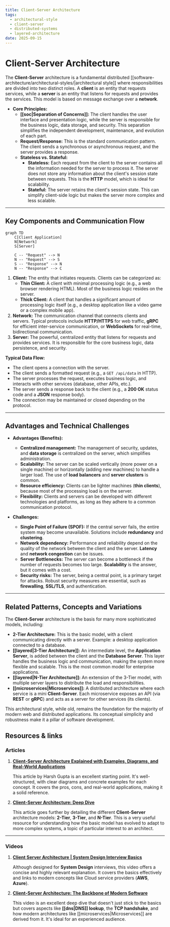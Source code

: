 ```yaml
---
title: Client-Server Architecture
tags:
  - architectural-style
  - client-server
  - distributed-systems
  - layered-architecture
date: 2025-09-15
---
```

# Client-Server Architecture

The **Client-Server** architecture is a fundamental distributed [[software-architecture/architectural-styles/|architectural style]] where responsibilities are divided into two distinct roles. A **client** is an entity that requests services, while a **server** is an entity that listens for requests and provides the services. This model is based on message exchange over a **network**.

* **Core Principles:**
    * **[[soc|Separation of Concerns]]:** The client handles the user interface and presentation logic, while the server is responsible for the business logic, data storage, and security. This separation simplifies the independent development, maintenance, and evolution of each part.
    * **Request/Response:** This is the standard communication pattern. The client sends a synchronous or asynchronous request, and the server provides a response.
    * **Stateless vs. Stateful:**
        * **Stateless:** Each request from the client to the server contains all the information needed for the server to process it. The server does not store any information about the client's session state between requests. This is the **HTTP** model, which is ideal for scalability.
        * **Stateful:** The server retains the client's session state. This can simplify client-side logic but makes the server more complex and less scalable.

---

## Key Components and Communication Flow

```mermaid
graph TD
    C[Client Application]
    N[Network]
    S[Server]

    C -- "Request" --> N
    N -- "Request" --> S
    S -- "Response" --> N
    N -- "Response" --> C
```

1.  **Client:** The entity that initiates requests. Clients can be categorized as:
    *   **Thin Client:** A client with minimal processing logic (e.g., a web browser rendering HTML). Most of the business logic resides on the server.
    *   **Thick Client:** A client that handles a significant amount of processing logic itself (e.g., a desktop application like a video game or a complex mobile app).
2.  **Network:** The communication channel that connects clients and servers. Typical protocols include **HTTP/HTTPS** for web traffic, **gRPC** for efficient inter-service communication, or **WebSockets** for real-time, bidirectional communication.
3.  **Server:** The powerful, centralized entity that listens for requests and provides services. It is responsible for the core business logic, data persistence, and security.

**Typical Data Flow:**
* The client opens a connection with the server.
* The client sends a formatted request (e.g., a `GET /api/data` in HTTP).
* The server processes the request, executes business logic, and interacts with other services (database, other APIs, etc.).
* The server sends a response back to the client (e.g., a **200 OK** status code and a **JSON** response body).
* The connection may be maintained or closed depending on the protocol.

---

## Advantages and Technical Challenges

* **Advantages (Benefits):**
    * **Centralized management:** The management of security, updates, and **data storage** is centralized on the server, which simplifies administration.
    * **Scalability:** The server can be scaled vertically (more power on a single machine) or horizontally (adding new machines) to handle a larger load. The use of **load balancers** and **server clusters** is common.
    * **Resource efficiency:** Clients can be lighter machines (**thin clients**), because most of the processing load is on the server.
    * **Flexibility:** Clients and servers can be developed with different technologies and platforms, as long as they adhere to a common communication protocol.

* **Challenges:**
    * **Single Point of Failure (SPOF):** If the central server fails, the entire system may become unavailable. Solutions include **redundancy** and **clustering**.
    * **Network dependency:** Performance and reliability depend on the quality of the network between the client and the server. **Latency** and **network congestion** can be issues.
    * **Server Bottlenecks:** The server can become a bottleneck if the number of requests becomes too large. **Scalability** is the answer, but it comes with a cost.
    * **Security risks:** The server, being a central point, is a primary target for attacks. Robust security measures are essential, such as **firewalling**, **SSL/TLS**, and authentication.

---

## Related Patterns, Concepts and Variations

The **Client-Server** architecture is the basis for many more sophisticated models, including:

* **2-Tier Architecture:** This is the basic model, with a client communicating directly with a server. Example: a desktop application connected to a database.
* **[[layered|3-Tier Architecture]]:** An intermediate level, the **Application Server**, is added between the client and the **Database Server**. This layer handles the business logic and communication, making the system more flexible and scalable. This is the most common model for enterprise applications.
* **[[layered|N-Tier Architecture]]:** An extension of the 3-Tier model, with multiple server layers to distribute the load and responsibilities.
* **[[microservices|Microservices]]:** A distributed architecture where each service is a mini **Client-Server**. Each microservice exposes an API (via **REST** or **gRPC**) and acts as a server for other services (its clients).

This architectural style, while old, remains the foundation for the majority of modern web and distributed applications. Its conceptual simplicity and robustness make it a pillar of software development.

## **Resources & links**

### **Articles**

1.  **[Client-Server Architecture Explained with Examples, Diagrams, and Real-World Applications](https://medium.com/nerd-for-tech/client-server-architecture-explained-with-examples-diagrams-and-real-world-applications-407e9e04e2d1)**

    This article by Harsh Gupta is an excellent starting point. It's well-structured, with clear diagrams and concrete examples for each concept. It covers the pros, cons, and real-world applications, making it a solid reference.

2.  **[Client-Server Architecture: Deep Dive](https://dev.to/tanishtt/client-server-architecture-deep-dive-1a2e)**
    
    This article goes further by detailing the different **Client-Server** architecture models: **2-Tier**, **3-Tier**, and **N-Tier**. This is a very useful resource for understanding how the basic model has evolved to adapt to more complex systems, a topic of particular interest to an architect.

---

### **Videos**

1.  **[Client Server Architecture | System Design Interview Basics](https://www.youtube.com/watch?v=yioOQ4ItYuo)**
    
    Although designed for **System Design** interviews, this video offers a concise and highly relevant explanation. It covers the basics effectively and links to modern concepts like Cloud service providers (**AWS**, **Azure**).

2.  **[Client-Server Architecture: The Backbone of Modern Software](https://www.youtube.com/watch?v=YPlU0vt5KYw)**
    
    This video is an excellent deep dive that doesn't just stick to the basics but covers aspects like **[[dns|DNS]] lookup**, the **TCP handshake**, and how modern architectures like [[microservices|Microservices]] are derived from it. It's ideal for an experienced audience.